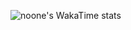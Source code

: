 ![noone's WakaTime stats](https://github-readme-stats.vercel.app/api/wakatime?username=noone___\&theme=transparent&layout=compact)
